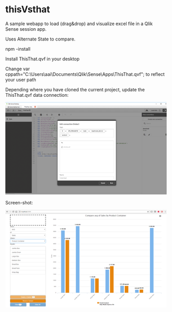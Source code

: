 # thisVsthat

A sample webapp to load (drag&drop) and visualize excel file in a Qlik Sense session app. 

Uses Alternate State to compare.

npm -install 

Install ThisThat.qvf in your desktop

Change var cppath="C:\\Users\\aai\\Documents\\Qlik\\Sense\\Apps\\ThisThat.qvf"; to reflect your user path

Depending where you have cloned the current project, update the ThisThat.qvf data connection:

![alt text](https://raw.githubusercontent.com/aalteirac/thisVsthat/master/thumb.png "screen-shot")

Screen-shot:

![alt text](https://raw.githubusercontent.com/aalteirac/thisVsthat/master/thumb2.png "screen-shot")


